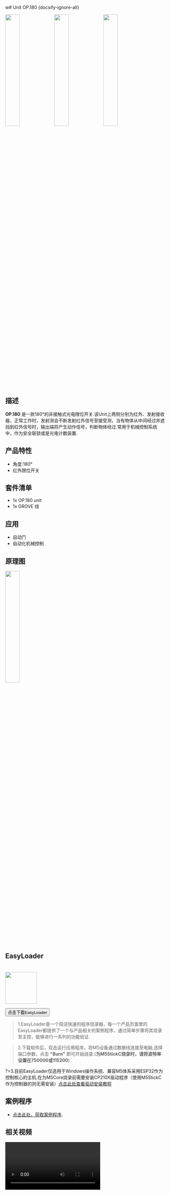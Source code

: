 w# Unit OP.180 {docsify-ignore-all}

<img src="assets/img/product_pics/unit/op180/unit_op180_01.jpg" width="30%" height="30%"> <img src="assets/img/product_pics/unit/op180/unit_op180_02.jpg" width="30%" height="30%"> <img src="assets/img/product_pics/unit/op180/unit_op180_03.jpg" width="30%" height="30%">



## 描述

**OP.180** 是一款180°的非接触式光电限位开关.该Unit上两侧分别为红外、发射接收器，正常工作时，发射测会不断发射红外信号至接受测，当有物体从中间经过并遮挡到红外信号时，输出端将产生动作信号，判断物体经过.常用于机械控制系统中，作为安全联锁或是光电计数装置.

## 产品特性

- 角度:180°
- 红外限位开关

## 套件清单

- 1x OP.180 unit
- 1x GROVE 线

## 应用

- 自动门
- 自动化机械控制


## 原理图

<img src="assets/img/product_pics/unit/op180/unit_op180_04.jpg" width="30%" height="30%">


## EasyLoader

<img src="https://m5stack.oss-cn-shenzhen.aliyuncs.com/image/EasyLoader_logo.png" width="100px" style="margin-top:20px">

<a href="https://m5stack.oss-cn-shenzhen.aliyuncs.com/EasyLoader/Unit/EasyLoader_OP.exe"><button type="button" class="btn btn-primary">点击下载EasyLoader</button></a>

>1.EasyLoader是一个简洁快速的程序烧录器，每一个产品页面里的EasyLoader都提供了一个与产品相关的案例程序，通过简单步骤将其烧录至主控，能够进行一系列的功能验证.

>2.下载软件后，双击运行应用程序，将M5设备通过数据线连接至电脑,选择端口参数，点击 **"Burn"** 即可开始烧录.(**为M5StickC烧录时，请将波特率设置在750000或115200**)

?>3.目前EasyLoader仅适用于Windows操作系统、兼容M5体系采用ESP32作为控制核心的主机.在为M5Core烧录前需要安装CP210X驱动程序（使用M5StickC作为控制器的则无需安装）[点击此处查看驱动安装教程](zh_CN/related_documents/M5Burner#安装串口驱动)

## 案例程序

- [点击此处，获取案例程序](https://github.com/m5stack/M5-ProductExampleCodes/tree/master/Unit/OP90.180).


## 相关视频

<video class="video_size" controls>
    <source src="https://m5stack.oss-cn-shenzhen.aliyuncs.com/video/Product_example_video/OP-90.180.mp4" type="video/mp4">
</video>

<script>

   var 购买链接 = 'https://m5stack.com/collections/m5-unit/products/180-infrared-refletive-unit-itr9606';

   anchor_search(购买链接);
   scrollFunc();

</script>